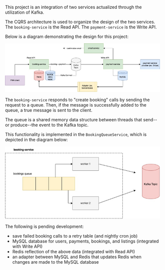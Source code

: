 This project is an integration of two services actualized through the utilization of Kafka.

The CQRS architecture is used to organize the design of the two services. The `booking-service` 
is the Read API. The `payment-service` is the Write API.

Below is a diagram demonstrating the design for this project:

![BookingIntegration.jpg](BookingIntegration.jpg)

The `booking-service` responds to "create booking" calls by sending the request to a queue. Then, if the message is 
successfully added to the queue, a true message is sent to the client.

The queue is a shared memory data structure between threads that send--or produce--the event to the Kafka topic.

This functionality is implemented in the `BookingQueueService`, which is depicted in the diagram below:

![BookingQueueService.jpg](BookingQueueService.jpg)

The following is pending development:

- save failed booking calls to a retry table (and nightly cron job)
- MySQL database for users, payments, bookings, and listings (integrated with Write API)
- Redis reflection of the above data (integrated with Read API)
- an adapter between MySQL and Redis that updates Redis when changes are made to the MySQL database